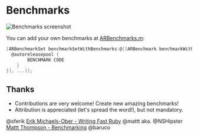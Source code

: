 # Benchmarks

![Benchmarks screenshot](https://raw.github.com/alexruperez/Benchmarks/master/Benchmarks.png "Benchmarks screenshot")

You can add your own benchmarks at [ARBenchmarks.m](https://github.com/alexruperez/Benchmarks/blob/master/Benchmarks/ARBenchmarks.m):

```objectivec
[ARBenchmarkSet benchmarkSetWithBenchmarks:@[[ARBenchmark benchmarkWithName:@"DESCRIPTION" block:^{
  @autoreleasepool {
		BENCHMARK CODE
	}
}], ...]];
```

## Thanks

* Contributions are very welcome! Create new amazing benchmarks!
* Attribution is appreciated (let's spread the word!), but not mandatory.

@sferik [Erik Michaels-Ober - Writing Fast Ruby](https://speakerdeck.com/sferik/writing-fast-ruby)
@mattt aka. @NSHipster [Mattt Thompson - Benchmarking](http://nshipster.com/benchmarking/)
@baruco
